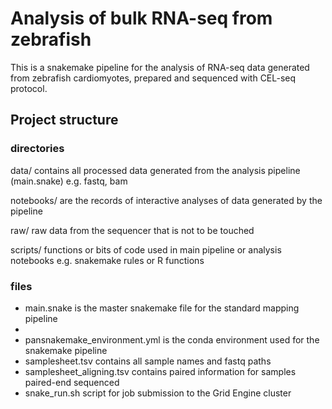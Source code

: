 
# Analysis of bulk RNA-seq from zebrafish

This is a snakemake pipeline for the analysis of RNA-seq data generated from zebrafish cardiomyotes, prepared and sequenced with CEL-seq protocol.

## Project structure

### directories
data/ contains all processed data generated from the analysis pipeline (main.snake) e.g. fastq, bam

notebooks/ are the records of interactive analyses of data generated by the pipeline

raw/ raw data from the sequencer that is not to be touched

scripts/ functions or bits of code used in main pipeline or analysis notebooks e.g. snakemake rules or R functions

### files
* main.snake is the master snakemake file for the standard mapping pipeline
* 
* pansnakemake_environment.yml is the conda environment used for the snakemake pipeline
* samplesheet.tsv contains all sample names and fastq paths
* samplesheet_aligning.tsv contains paired information for samples paired-end sequenced
* snake_run.sh script for job submission to the Grid Engine cluster
